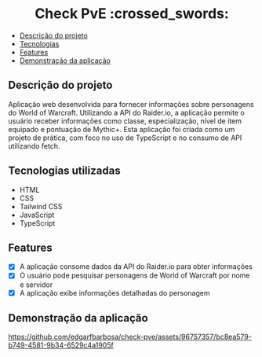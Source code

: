 <h1 align="center">Check PvE :crossed_swords:</h1>

- [Descrição do projeto](#descrição-do-projeto)
- [Tecnologias](#tecnologias-utilizadas)
- [Features](#features)
- [Demonstração da aplicação](#demonstração-da-aplicação)

<h2>Descrição do projeto</h2>

<p>
  Aplicação web desenvolvida para fornecer informações sobre personagens do World of Warcraft. Utilizando a API do Raider.io, a aplicação permite o usuário receber informações como classe, especialização, nível de item equipado e pontuação de Mythic+. Esta aplicação foi criada como um projeto de prática, com foco no uso de TypeScript e no consumo de API utilizando fetch.
</p>

<h2>Tecnologias utilizadas</h2>

- HTML
- CSS
- Tailwind CSS
- JavaScript
- TypeScript

<h2>Features</h2>

- [x] A aplicação consome dados da API do Raider.io para obter informações
- [x] O usuário pode pesquisar personagens de World of Warcraft por nome e servidor
- [x] A aplicação exibe informações detalhadas do personagem

<h2>Demonstração da aplicação</h2>

https://github.com/edgarfbarbosa/check-pve/assets/96757357/bc8ea579-b749-4581-9b34-6529c4a1905f
